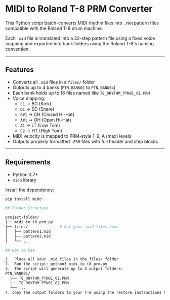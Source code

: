# MIDI to Roland T-8 PRM Converter

This Python script batch-converts MIDI rhythm files into `.PRM` pattern files compatible with the Roland T-8 drum machine.

Each `.mid` file is translated into a 32-step pattern file using a fixed voice mapping and exported into bank folders using the Roland T-8's naming convention.

---

## Features

- Converts all `.mid` files in a `files/` folder
- Outputs up to 4 banks (`PTN_BANK01` to `PTN_BANK04`)
- Each bank holds up to 16 files named like `T8_RHYTHM_PTN01_01.PRM`
- Voice mapping:
  - `C1` → BD (Kick)
  - `D1` → SD (Snare)
  - `G#1` → CH (Closed Hi-Hat)
  - `A#1` → OH (Open Hi-Hat)
  - `A1` → LT (Low Tom)
  - `C2` → HT (High Tom)
- MIDI velocity is mapped to PRM-style 1–9, A (max) levels
- Outputs properly formatted `.PRM` files with full header and step blocks

---

## Requirements

- Python 3.7+
- `mido` library

Install the dependency:
```bash
pip install mido

## Folder Structure

project-folder/
├── midi_to_t8_prm.py
├── files/              # Put your .mid files here
│   ├── pattern1.mid
│   ├── pattern2.mid
│   └── ...

## How to Use

1.	Place all your .mid files in the files/ folder
2.	Run the script: python3 midi_to_t8_prm.py
3.	The script will generate up to 4 output folders:
PTN_BANK01/
  ├── T8_RHYTHM_PTN01_01.PRM
  ├── T8_RHYTHM_PTN01_02.PRM
  └── ...
4. copy the output folders to your T-8 using the restore instructions here: https://static.roland.com/manuals/T-8_manual_v102/eng/28312320.html